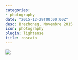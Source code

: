 ```yaml
---
categories:
- photography
date: "2015-12-29T00:00:00Z"
desc: Brezhoneg, Novembre 2015
icon: photography
plugin: lightense
title: roscato
---
```


<img src="/img/photography/roscato.jpg" data-action="zoom" />
